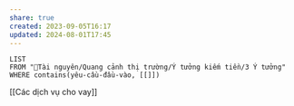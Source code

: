 ```yaml
---
share: true
created: 2023-09-05T16:17
updated: 2024-08-01T17:45
---
```

```dataview
LIST
FROM "📜Tài nguyên/Quang cảnh thị trường/Ý tưởng kiếm tiền/3 Ý tưởng" 
WHERE contains(yêu-cầu-đầu-vào, [[]])
```

[[Các dịch vụ cho vay]]